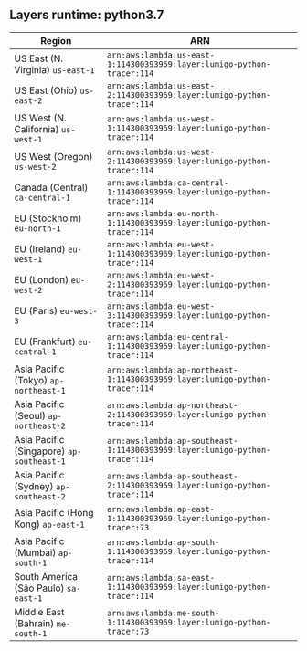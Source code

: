 Layers runtime: python3.7
----
| Region | ARN |
| --- | --- |
|US East (N. Virginia)  `us-east-1`|`arn:aws:lambda:us-east-1:114300393969:layer:lumigo-python-tracer:114`|
|US East (Ohio)  `us-east-2`|`arn:aws:lambda:us-east-2:114300393969:layer:lumigo-python-tracer:114`|
|US West (N. California)  `us-west-1`|`arn:aws:lambda:us-west-1:114300393969:layer:lumigo-python-tracer:114`|
|US West (Oregon)  `us-west-2`|`arn:aws:lambda:us-west-2:114300393969:layer:lumigo-python-tracer:114`|
|Canada (Central)  `ca-central-1`|`arn:aws:lambda:ca-central-1:114300393969:layer:lumigo-python-tracer:114`|
|EU (Stockholm)  `eu-north-1`|`arn:aws:lambda:eu-north-1:114300393969:layer:lumigo-python-tracer:114`|
|EU (Ireland)  `eu-west-1`|`arn:aws:lambda:eu-west-1:114300393969:layer:lumigo-python-tracer:114`|
|EU (London)  `eu-west-2`|`arn:aws:lambda:eu-west-2:114300393969:layer:lumigo-python-tracer:114`|
|EU (Paris)  `eu-west-3`|`arn:aws:lambda:eu-west-3:114300393969:layer:lumigo-python-tracer:114`|
|EU (Frankfurt)  `eu-central-1`|`arn:aws:lambda:eu-central-1:114300393969:layer:lumigo-python-tracer:114`|
|Asia Pacific (Tokyo)  `ap-northeast-1`|`arn:aws:lambda:ap-northeast-1:114300393969:layer:lumigo-python-tracer:114`|
|Asia Pacific (Seoul)  `ap-northeast-2`|`arn:aws:lambda:ap-northeast-2:114300393969:layer:lumigo-python-tracer:114`|
|Asia Pacific (Singapore)  `ap-southeast-1`|`arn:aws:lambda:ap-southeast-1:114300393969:layer:lumigo-python-tracer:114`|
|Asia Pacific (Sydney)  `ap-southeast-2`|`arn:aws:lambda:ap-southeast-2:114300393969:layer:lumigo-python-tracer:114`|
|Asia Pacific (Hong Kong)  `ap-east-1`|`arn:aws:lambda:ap-east-1:114300393969:layer:lumigo-python-tracer:73`|
|Asia Pacific (Mumbai)  `ap-south-1`|`arn:aws:lambda:ap-south-1:114300393969:layer:lumigo-python-tracer:114`|
|South America (São Paulo)  `sa-east-1`|`arn:aws:lambda:sa-east-1:114300393969:layer:lumigo-python-tracer:114`|
|Middle East (Bahrain)  `me-south-1`|`arn:aws:lambda:me-south-1:114300393969:layer:lumigo-python-tracer:73`|
